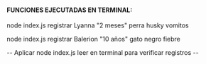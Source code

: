 #### FUNCIONES EJECUTADAS EN TERMINAL:

node index.js registrar Lyanna "2 meses" perra husky vomitos

node index.js registrar Balerion "10 años" gato negro fiebre



-- Aplicar node index.js leer en terminal para verificar registros --
